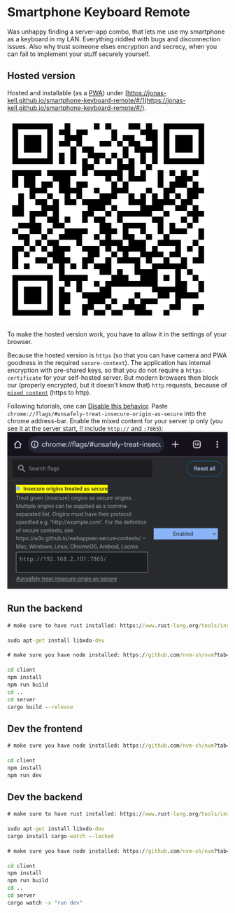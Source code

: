 # Smartphone Keyboard Remote

Was unhappy finding a server-app combo, that lets me use my smartphone as a keyboard in my LAN.
Everything riddled with bugs and disconnection issues.
Also why trust someone elses encryption and secrecy, when you can fail to implement your stuff securely yourself.

## Hosted version

Hosted and installable (as a [PWA](https://web.dev/progressive-web-apps/)) under [https://jonas-kell.github.io/smartphone-keyboard-remote/#/](https://jonas-kell.github.io/smartphone-keyboard-remote/#/).

![QR](QR.png)

To make the hosted version work, you have to allow it in the settings of your browser.

Because the hosted version is `https` (so that you can have camera and PWA goodness in the required `secure-context`).
The application has internal encryption with pre-shared keys, so that you do not require a `https-certificate` for your self-hosted server.
But modern browsers then block our (properly encrypted, but it doesn't know that) `http` requests, because of [`mixed content`](https://developer.mozilla.org/en-US/docs/Web/Security/Mixed_content) (https to http).

Following tutorials, one can [Disable this behavior](https://experienceleague.adobe.com/en/docs/target/using/experiences/vec/troubleshoot-composer/mixed-content).
Paste `chrome://flags/#unsafely-treat-insecure-origin-as-secure` into the chrome address-bar.
Enable the mixed content for your server ip only (you see it at the server start, !! include `http://` and `:7865`):
![MixedContent](ChromeInsecureOrigins.png)

## Run the backend

```cmd
# make sure to have rust installed: https://www.rust-lang.org/tools/install

sudo apt-get install libxdo-dev

# make sure you have node installed: https://github.com/nvm-sh/nvm?tab=readme-ov-file#installing-and-updating

cd client
npm install
npm run build
cd ..
cd server
cargo build --release
```

## Dev the frontend

```cmd
# make sure you have node installed: https://github.com/nvm-sh/nvm?tab=readme-ov-file#installing-and-updating

cd client
npm install
npm run dev
```

## Dev the backend

```cmd
# make sure to have rust installed: https://www.rust-lang.org/tools/install

sudo apt-get install libxdo-dev
cargo install cargo-watch --locked

# make sure you have node installed: https://github.com/nvm-sh/nvm?tab=readme-ov-file#installing-and-updating

cd client
npm install
npm run build
cd ..
cd server
cargo watch -x "run dev"
```

<!--
https://cthedot.de/icongen/
https://realfavicongenerator.net/
 -->
